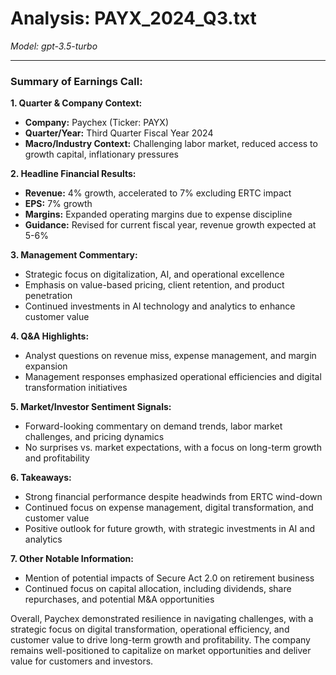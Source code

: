 # Analysis: PAYX_2024_Q3.txt

*Model: gpt-3.5-turbo*

---

### Summary of Earnings Call:

**1. Quarter & Company Context:**
- **Company:** Paychex (Ticker: PAYX)
- **Quarter/Year:** Third Quarter Fiscal Year 2024
- **Macro/Industry Context:** Challenging labor market, reduced access to growth capital, inflationary pressures

**2. Headline Financial Results:**
- **Revenue:** 4% growth, accelerated to 7% excluding ERTC impact
- **EPS:** 7% growth
- **Margins:** Expanded operating margins due to expense discipline
- **Guidance:** Revised for current fiscal year, revenue growth expected at 5-6%

**3. Management Commentary:**
- Strategic focus on digitalization, AI, and operational excellence
- Emphasis on value-based pricing, client retention, and product penetration
- Continued investments in AI technology and analytics to enhance customer value

**4. Q&A Highlights:**
- Analyst questions on revenue miss, expense management, and margin expansion
- Management responses emphasized operational efficiencies and digital transformation initiatives

**5. Market/Investor Sentiment Signals:**
- Forward-looking commentary on demand trends, labor market challenges, and pricing dynamics
- No surprises vs. market expectations, with a focus on long-term growth and profitability

**6. Takeaways:**
- Strong financial performance despite headwinds from ERTC wind-down
- Continued focus on expense management, digital transformation, and customer value
- Positive outlook for future growth, with strategic investments in AI and analytics

**7. Other Notable Information:**
- Mention of potential impacts of Secure Act 2.0 on retirement business
- Continued focus on capital allocation, including dividends, share repurchases, and potential M&A opportunities

Overall, Paychex demonstrated resilience in navigating challenges, with a strategic focus on digital transformation, operational efficiency, and customer value to drive long-term growth and profitability. The company remains well-positioned to capitalize on market opportunities and deliver value for customers and investors.